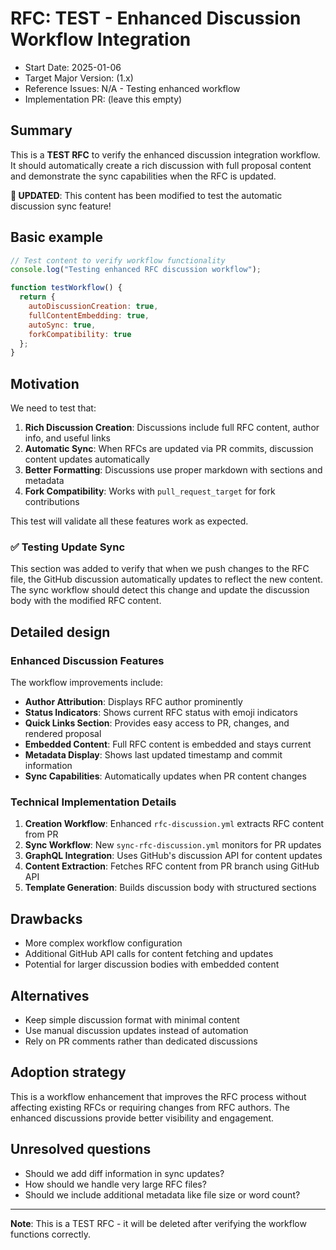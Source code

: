 # RFC: TEST - Enhanced Discussion Workflow Integration

- Start Date: 2025-01-06
- Target Major Version: (1.x)
- Reference Issues: N/A - Testing enhanced workflow
- Implementation PR: (leave this empty)

## Summary

This is a **TEST RFC** to verify the enhanced discussion integration workflow. It should automatically create a rich discussion with full proposal content and demonstrate the sync capabilities when the RFC is updated.

**🔄 UPDATED**: This content has been modified to test the automatic discussion sync feature!

## Basic example

```javascript
// Test content to verify workflow functionality
console.log("Testing enhanced RFC discussion workflow");

function testWorkflow() {
  return {
    autoDiscussionCreation: true,
    fullContentEmbedding: true,
    autoSync: true,
    forkCompatibility: true
  };
}
```

## Motivation

We need to test that:

1. **Rich Discussion Creation**: Discussions include full RFC content, author info, and useful links
2. **Automatic Sync**: When RFCs are updated via PR commits, discussion content updates automatically  
3. **Better Formatting**: Discussions use proper markdown with sections and metadata
4. **Fork Compatibility**: Works with `pull_request_target` for fork contributions

This test will validate all these features work as expected.

### ✅ Testing Update Sync

This section was added to verify that when we push changes to the RFC file, the GitHub discussion automatically updates to reflect the new content. The sync workflow should detect this change and update the discussion body with the modified RFC content.

## Detailed design

### Enhanced Discussion Features

The workflow improvements include:

- **Author Attribution**: Displays RFC author prominently
- **Status Indicators**: Shows current RFC status with emoji indicators
- **Quick Links Section**: Provides easy access to PR, changes, and rendered proposal
- **Embedded Content**: Full RFC content is embedded and stays current
- **Metadata Display**: Shows last updated timestamp and commit information
- **Sync Capabilities**: Automatically updates when PR content changes

### Technical Implementation Details

1. **Creation Workflow**: Enhanced `rfc-discussion.yml` extracts RFC content from PR
2. **Sync Workflow**: New `sync-rfc-discussion.yml` monitors for PR updates  
3. **GraphQL Integration**: Uses GitHub's discussion API for content updates
4. **Content Extraction**: Fetches RFC content from PR branch using GitHub API
5. **Template Generation**: Builds discussion body with structured sections

## Drawbacks

- More complex workflow configuration
- Additional GitHub API calls for content fetching and updates
- Potential for larger discussion bodies with embedded content

## Alternatives

- Keep simple discussion format with minimal content
- Use manual discussion updates instead of automation
- Rely on PR comments rather than dedicated discussions

## Adoption strategy

This is a workflow enhancement that improves the RFC process without affecting existing RFCs or requiring changes from RFC authors. The enhanced discussions provide better visibility and engagement.

## Unresolved questions

- Should we add diff information in sync updates?
- How should we handle very large RFC files?
- Should we include additional metadata like file size or word count?

---

**Note**: This is a TEST RFC - it will be deleted after verifying the workflow functions correctly.